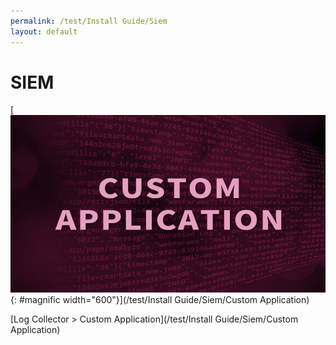```yaml
---
permalink: /test/Install Guide/Siem
layout: default
---
```


# SIEM

[![image](/assets/images/blog_LogC.png){: #magnific width="600"}](/test/Install Guide/Siem/Custom Application)



[Log Collector > Custom Application](/test/Install Guide/Siem/Custom Application)
